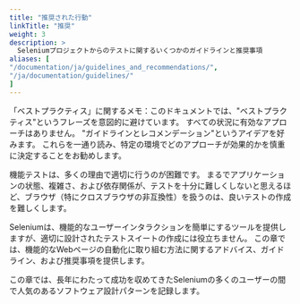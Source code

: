 ```yaml
---
title: "推奨された行動"
linkTitle: "推奨"
weight: 3
description: >
  Seleniumプロジェクトからのテストに関するいくつかのガイドラインと推奨事項
aliases: [
"/documentation/ja/guidelines_and_recommendations/",
"/ja/documentation/guidelines/"
]
---
```


「ベストプラクティス」に関するメモ：このドキュメントでは、"ベストプラクティス"というフレーズを意図的に避けています。
すべての状況に有効なアプローチはありません。
"ガイドラインとレコメンデーション"というアイデアを好みます。
これらを一通り読み、特定の環境でどのアプローチが効果的かを慎重に決定することをお勧めします。

機能テストは、多くの理由で適切に行うのが困難です。
まるでアプリケーションの状態、複雑さ、および依存関係が、テストを十分に難しくしないと思えるほど、ブラウザ（特にクロスブラウザの非互換性）を扱うのは、良いテストの作成を難しくします。

Seleniumは、機能的なユーザーインタラクションを簡単にするツールを提供しますが、適切に設計されたテストスイートの作成には役立ちません。
この章では、機能的なWebページの自動化に取り組む方法に関するアドバイス、ガイドライン、および推奨事項を提供します。

この章では、長年にわたって成功を収めてきたSeleniumの多くのユーザーの間で人気のあるソフトウェア設計パターンを記録します。
